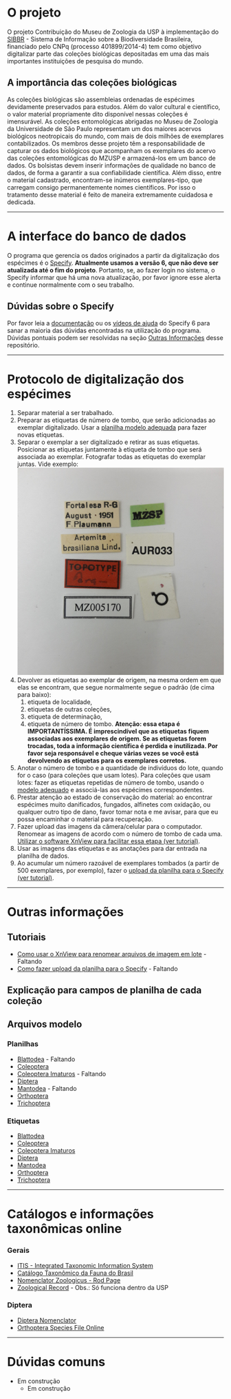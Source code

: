 # O projeto
O projeto Contribuição do Museu de Zoologia da USP à implementação do [SIBBR](http://www.sibbr.gov.br/) - Sistema de Informação sobre a Biodiversidade Brasileira, financiado pelo CNPq (processo 401899/2014-4) tem como objetivo digitalizar parte das coleções biológicas depositadas em uma das mais importantes instituições de pesquisa do mundo.

## A importância das coleções biológicas
As coleções biológicas são assembleias ordenadas de espécimes devidamente preservados para estudos. Além do valor cultural e científico, o valor material propriamente dito disponível nessas coleções é imensurável. As coleções entomológicas abrigadas no Museu de Zoologia da Universidade de São Paulo representam um dos maiores acervos biológicos neotropicais do mundo, com mais de dois milhões de exemplares contabilizados.
Os membros desse projeto têm a responsabilidade de capturar os dados biológicos que acompanham os exemplares do acervo das coleções entomológicas do MZUSP e armazená-los em um banco de dados. Os bolsistas devem inserir informações de qualidade no banco de dados, de forma a garantir a sua confiabilidade científica. Além disso, entre o material cadastrado, encontram-se inúmeros exemplares-tipo, que carregam consigo permanentemente nomes científicos. Por isso o tratamento desse material é feito de maneira extremamente cuidadosa e dedicada.
<hr>

# A interface do banco de dados
O programa que gerencia os dados originados a partir da digitalização dos espécimes é o [Specify](http://specifyx.specifysoftware.org/welcome-to-specify-6-desktop-application/). **Atualmente usamos a versão 6, que não deve ser atualizada até o fim do projeto**. Portanto, se, ao fazer login no sistema, o Specify informar que há uma nova atualização, por favor ignore esse alerta e continue normalmente com o seu trabalho.

## Dúvidas sobre o Specify
Por favor leia a [documentação](http://specifyx.specifysoftware.org/documentation/) ou os [vídeos de ajuda](http://specifyx.specifysoftware.org/specify-project-helpcasts/) do Specify 6 para sanar a maioria das dúvidas encontradas na utilização do programa. Dúvidas pontuais podem ser resolvidas na seção [Outras Informações](#outras-informaes) desse repositório.
<hr>

# Protocolo de digitalização dos espécimes
1. Separar material a ser trabalhado.
2. Preparar as etiquetas de número de tombo, que serão adicionadas ao exemplar digitalizado. Usar a [planilha modelo adequada](#planilhas) para fazer novas etiquetas. 
3. Separar o exemplar a ser digitalizado e retirar as suas etiquetas. Posicionar as etiquetas juntamente à etiqueta de tombo que será associada ao exemplar. Fotografar todas as etiquetas do exemplar juntas. Vide exemplo: 
![Etiquetas fotografadas](https://raw.githubusercontent.com/arbolitoloco/sibbr_mzusp/master/5170_Artemita_brasiliana_exemplo.jpg)
4. Devolver as etiquetas ao exemplar de origem, na mesma ordem em que elas se encontram, que segue normalmente segue o padrão (de cima para baixo): 
   1. etiqueta de localidade, 
   2. etiquetas de outras coleções, 
   3. etiqueta de determinação, 
   4. etiqueta de número de tombo. 
**Atenção: essa etapa é IMPORTANTÍSSIMA. É imprescindível que as etiquetas fiquem associadas aos exemplares de origem. Se as etiquetas forem trocadas, toda a informação científica é perdida e inutilizada. Por favor seja responsável e cheque várias vezes se você está devolvendo as etiquetas para os exemplares corretos.**
5. Anotar o número de tombo e a quantidade de indivíduos do lote, quando for o caso (para coleções que usam lotes). Para coleções que usam lotes: fazer as etiquetas repetidas de número de tombo, usando o [modelo adequado](#etiquetas) e associá-las aos espécimes correspondentes.
6. Prestar atenção ao estado de conservação do material: ao encontrar espécimes muito danificados, fungados, alfinetes com oxidação, ou qualquer outro tipo de dano, favor tomar nota e me avisar, para que eu possa encaminhar o material para recuperação.
7. Fazer upload das imagens da câmera/celular para o computador. Renomear as imagens de acordo com o número de tombo de cada uma. [Utilizar o software XnView para facilitar essa etapa (ver tutorial)](#tutoriais).
8. Usar as imagens das etiquetas e as anotações para dar entrada na planilha de dados.
9. Ao acumular um número razoável de exemplares tombados (a partir de 500 exemplares, por exemplo), fazer o [upload da planilha para o Specify (ver tutorial)](#tutoriais).
<hr>

# Outras informações

## Tutoriais
* [Como usar o XnView para renomear arquivos de imagem em lote](https://arbolitoloco.github.io/sibbr_mzusp/xnview.html) - Faltando
* [Como fazer upload da planilha para o Specify]() - Faltando

## Explicação para campos de planilha de cada coleção

## Arquivos modelo

### Planilhas
* [Blattodea]() - Faltando
* [Coleoptera](https://github.com/arbolitoloco/sibbr_mzusp/raw/master/modelos/planilha_modelo_Coleoptera.xlsx)
* [Coleoptera Imaturos]() - Faltando
* [Diptera](https://github.com/arbolitoloco/sibbr_mzusp/raw/master/modelos/LRP_Specify_modelo_Diptera.xlsx)
* [Mantodea]() - Faltando
* [Orthoptera](https://github.com/arbolitoloco/sibbr_mzusp/raw/master/modelos/KMK_Modelo_Orthoptera.xls)
* [Trichoptera](https://github.com/arbolitoloco/sibbr_mzusp/raw/master/modelos/KMK_Modelo_Trichoptera.xls)

### Etiquetas
* [Blattodea](https://github.com/arbolitoloco/sibbr_mzusp/raw/master/modelos/modelo_etiquetas_geral.xls)
* [Coleoptera](https://github.com/arbolitoloco/sibbr_mzusp/raw/master/modelos/modelo_etiquetas_geral.xls)
* [Coleoptera Imaturos](https://github.com/arbolitoloco/sibbr_mzusp/raw/master/modelos/modelo_etiqueta_Coleoptera_Imaturos.xls)
* [Diptera](https://github.com/arbolitoloco/sibbr_mzusp/raw/master/modelos/etiquetas_modelo_Diptera.doc)
* [Mantodea](https://github.com/arbolitoloco/sibbr_mzusp/raw/master/modelos/modelo_etiquetas_geral.xls)
* [Orthoptera](https://github.com/arbolitoloco/sibbr_mzusp/raw/master/modelos/modelo_etiquetas_geral.xls)
* [Trichoptera](https://github.com/arbolitoloco/sibbr_mzusp/raw/master/modelos/modelo_etiquetas_geral.xls)
<hr>

# Catálogos e informações taxonômicas online

### Gerais
* [ITIS - Integrated Taxonomic Information System](http://www.itis.gov/)
* [Catálogo Taxonômico da Fauna do Brasil](http://fauna.jbrj.gov.br/fauna/listaBrasil/ConsultaPublicaUC/ConsultaPublicaUC.do)
* [Nomenclator Zoologicus - Rod Page](http://iphylo.org/~rpage/nz/index.php)
* [Zoological Record](http://apps-webofknowledge.ez67.periodicos.capes.gov.br/ZOOREC_GeneralSearch_input.do?product=ZOOREC&SID=3D26X5MiNyYakccO6ZM&search_mode=GeneralSearch) - Obs.: Só funciona dentro da USP

### Diptera
* [Diptera Nomenclator](http://www.diptera.org/NomenclatorSearch.php)
* [Orthoptera Species File Online](http://orthoptera.speciesfile.org/HomePage/Orthoptera/HomePage.aspx)
<hr>

# Dúvidas comuns
- Em construção
  - Em construção



